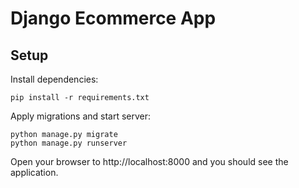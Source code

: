 # Django Ecommerce App

## Setup

Install dependencies:
```
pip install -r requirements.txt
```
Apply migrations and start server:
```
python manage.py migrate
python manage.py runserver
```

Open your browser to http://localhost:8000 and you should see the application.
